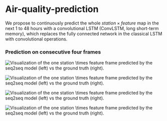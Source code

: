 # Air-quality-prediction
We propose to continuously predict the whole $station \times feature$ map in the next 1 to 48 hours with a convolutional LSTM (ConvLSTM, long short-term memory), which replaces the fully connected network in the classical LSTM with convolutional operations.

### Prediction on consecutive four frames

![Visualization of the one $station \times feature$ frame predicted by the seq2seq model (left) vs the ground truth (right).](https://github.com/bruce803/Air-quality-prediction/blob/master/figs/0.PNG)

![Visualization of the one $station \times feature$ frame predicted by the seq2seq model (left) vs the ground truth (right).](https://github.com/bruce803/Air-quality-prediction/blob/master/figs/1.PNG)

![Visualization of the one $station \times feature$ frame predicted by the seq2seq model (left) vs the ground truth (right).](https://github.com/bruce803/Air-quality-prediction/blob/master/figs/2.PNG)

![Visualization of the one $station \times feature$ frame predicted by the seq2seq model (left) vs the ground truth (right).](https://github.com/bruce803/Air-quality-prediction/blob/master/figs/3.PNG)
